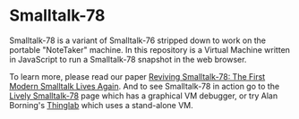 Smalltalk-78
============
Smalltalk-78 is a variant of Smalltalk-76 stripped down to work on the portable "NoteTaker" machine.
In this repository is a Virtual Machine written in JavaScript to run a Smalltalk-78 snapshot in  the web browser.

To learn more, please read our paper [Reviving Smalltalk-78: The First Modern Smalltalk Lives Again][paper].
And to see Smalltalk-78 in action go to the [Lively Smalltalk-78][lively] page which has a graphical VM debugger,
or try Alan Borning's [Thinglab][thinglab] which uses a stand-alone VM.

[lively]: https://lively-web.org/users/bert/Smalltalk-78.html
[thinglab]: http://www.cdglabs.org/thinglab/
[paper]: http://freudenbergs.de/bert/publications/Ingalls-2014-Smalltalk78.pdf
